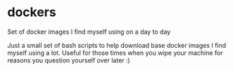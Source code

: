 # dockers
Set of docker images I find myself using on a day to day

Just a small set of bash scripts to help download base docker images I find myself using a lot.
Useful for those times when you wipe your machine for reasons you question yourself over later :) 
